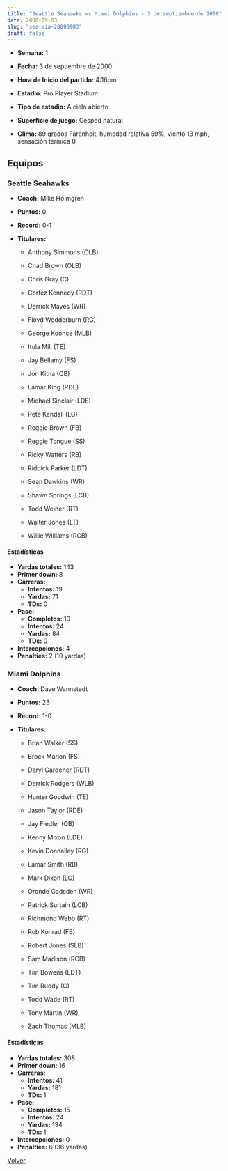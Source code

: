 ```yaml
---
title: "Seattle Seahawks vs Miami Dolphins - 3 de septiembre de 2000"
date: 2000-09-03
slug: "sea-mia-20000903"
draft: false
---
```


* **Semana:** 1
* **Fecha:** 3 de septiembre de 2000

* **Hora de Inicio del partido:** 4:16pm
* **Estadio:** Pro Player Stadium
* **Tipo de estadio:** A cielo abierto
* **Superficie de juego:** Césped natural
* **Clima:** 89 grados Farenheit, humedad relativa 59%, viento 13 mph, sensación térmica 0

## Equipos


### Seattle Seahawks
* **Coach:** Mike Holmgren
* **Puntos:** 0
* **Record:** 0-1
* **Titulares:** 

  * Anthony Simmons (OLB) 

  * Chad Brown (OLB) 

  * Chris Gray (C) 

  * Cortez Kennedy (RDT) 

  * Derrick Mayes (WR) 

  * Floyd Wedderburn (RG) 

  * George Koonce (MLB) 

  * Itula Mili (TE) 

  * Jay Bellamy (FS) 

  * Jon Kitna (QB) 

  * Lamar King (RDE) 

  * Michael Sinclair (LDE) 

  * Pete Kendall (LG) 

  * Reggie Brown (FB) 

  * Reggie Tongue (SS) 

  * Ricky Watters (RB) 

  * Riddick Parker (LDT) 

  * Sean Dawkins (WR) 

  * Shawn Springs (LCB) 

  * Todd Weiner (RT) 

  * Walter Jones (LT) 

  * Willie Williams (RCB) 

#### Estadísticas
* **Yardas totales:** 143
* **Primer down:** 8
* **Carreras:**
  * **Intentos:** 19
  * **Yardas:** 71
  * **TDs:** 0
* **Pase:**
  * **Completos:** 10
  * **Intentos:** 24
  * **Yardas:** 84
  * **TDs:** 0
* **Intercepciones:** 4
* **Penalties:** 2 (10 yardas)

### Miami Dolphins
* **Coach:** Dave Wannstedt
* **Puntos:** 23
* **Record:** 1-0
* **Titulares:** 

  * Brian Walker (SS) 

  * Brock Marion (FS) 

  * Daryl Gardener (RDT) 

  * Derrick Rodgers (WLB) 

  * Hunter Goodwin (TE) 

  * Jason Taylor (RDE) 

  * Jay Fiedler (QB) 

  * Kenny Mixon (LDE) 

  * Kevin Donnalley (RG) 

  * Lamar Smith (RB) 

  * Mark Dixon (LG) 

  * Oronde Gadsden (WR) 

  * Patrick Surtain (LCB) 

  * Richmond Webb (RT) 

  * Rob Konrad (FB) 

  * Robert Jones (SLB) 

  * Sam Madison (RCB) 

  * Tim Bowens (LDT) 

  * Tim Ruddy (C) 

  * Todd Wade (RT) 

  * Tony Martin (WR) 

  * Zach Thomas (MLB) 

#### Estadísticas
* **Yardas totales:** 308
* **Primer down:** 16
* **Carreras:**
  * **Intentos:** 41
  * **Yardas:** 181
  * **TDs:** 1
* **Pase:**
  * **Completos:** 15
  * **Intentos:** 24
  * **Yardas:** 134
  * **TDs:** 1
* **Intercepciones:** 0
* **Penalties:** 6 (36 yardas)


[Volver](/historia/2000)
